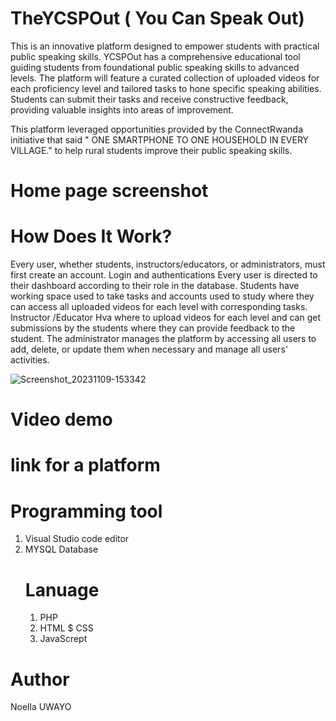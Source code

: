 
<h1 >TheYCSPOut ( You Can Speak Out)</h1> This is an innovative platform designed to empower students with practical public speaking skills. YCSPOut has a comprehensive educational tool guiding students from foundational public speaking skills to advanced levels. The platform will feature a curated collection of uploaded videos for each proficiency level and tailored tasks to hone specific speaking abilities. Students can submit their tasks and receive constructive feedback, providing valuable insights into areas of improvement.

This platform  leveraged opportunities provided by the ConnectRwanda initiative that said " ONE SMARTPHONE TO ONE HOUSEHOLD IN EVERY VILLAGE." to help rural students improve their public speaking skills.

<h1 >Home page screenshot</h1>






 
<h1 >How Does It Work?</h1>
Every user, whether students, instructors/educators, or administrators, must first create an account. 
 Login and authentications
 Every user is directed to their dashboard according to their role in the database.
 Students have working space used to take tasks and accounts used to study where they can access all uploaded videos for each level with corresponding tasks.
 Instructor /Educator Hva where to upload videos for each level and can get submissions by the students where they can provide feedback to the student.
 The administrator manages the platform by accessing all users to add, delete, or update them when necessary and manage all users' activities.
 
![Screenshot_20231109-153342](https://github.com/n-uwayo/YCSPout/assets/122350054/93c09331-efb0-4604-bc22-e8554c5da807)


 # Video demo

 # link for a platform

 # Programming tool
 1. Visual Studio code editor
 2. MYSQL Database
    # Lanuage
    1. PHP
    2. HTML $ CSS
    3. JavaScrept

  # Author
  Noella UWAYO
  
 

